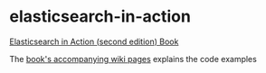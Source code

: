 # elasticsearch-in-action
[Elasticsearch in Action (second edition) Book](https://www.manning.com/books/elasticsearch-in-action-second-edition?utm_source=mkonda&utm_medium=affiliate&utm_campaign=book_konda_elasticsearch_7_23_21&a_aid=mkonda&a_bid=edbc50d4)

The [book's accompanying wiki pages](https://github.com/madhusudhankonda/elasticsearch-in-action/wiki) explains the code examples 
